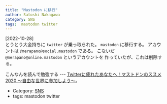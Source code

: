 ```yaml
---
title: "Mastodon に移行"
author: Satoshi Nakagawa
category: SNS
tags:  mastodon twitter
---
```


[2022-10-28]  
 とうとう大金持ちに `twitter` が乗っ取られた。
`mastodon` に移行する。
アカウントは `@merapano@social.mastodon` である。
こないだ `@merapano@online.mastodon` というアカウントを
作っていたが、これは削除する。

 こんなんを読んで勉強する ---
[Twitterに疲れたあなたへ！マストドンのススメ2020 ～自由な世界に参加しよう～](https://blog.yukiya.me/2020/05/15/joinmastodon2020/)。

- Category: [SNS](/categories.html#SNS)
- tags:  mastodon twitter
